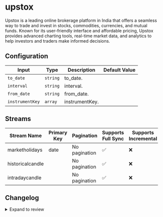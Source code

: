 # upstox
Upstox is a leading online brokerage platform in India that offers a seamless way to trade and invest in stocks, commodities, currencies, and mutual funds. Known for its user-friendly interface and affordable pricing, Upstox provides advanced charting tools, real-time market data, and analytics to help investors and traders make informed decisions.

## Configuration

| Input | Type | Description | Default Value |
|-------|------|-------------|---------------|
| `to_date` | `string` | to_date.  |  |
| `interval` | `string` | interval.  |  |
| `from_date` | `string` | from_date.  |  |
| `instrumentKey` | `array` | instrumentKey.  |  |

## Streams
| Stream Name | Primary Key | Pagination | Supports Full Sync | Supports Incremental |
|-------------|-------------|------------|---------------------|----------------------|
| marketholidays | date | No pagination | ✅ |  ❌  |
| historicalcandle |  | No pagination | ✅ |  ❌  |
| intradaycandle |  | No pagination | ✅ |  ❌  |

## Changelog

<details>
  <summary>Expand to review</summary>

| Version          | Date              | Pull Request | Subject        |
|------------------|-------------------|--------------|----------------|
| 0.0.1 | 2024-11-09 | | Initial release by [@bala-ceg](https://github.com/bala-ceg) via Connector Builder |

</details>
